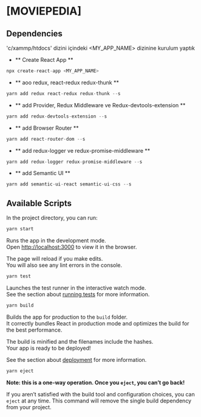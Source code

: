 # [MOVIEPEDIA]

## Dependencies

'c/xammp/htdocs' dizini içindeki <MY_APP_NAME> dizinine kurulum yaptık

* ** Create React App **
```jsx
npx create-react-app <MY_APP_NAME>
```

* ** aoo redux, react-redux redux-thunk **
```jsx
yarn add redux react-redux redux-thunk --s
```

* ** add Provider, Redux Middleware ve Redux-devtools-extension **
```jsx
yarn add redux-devtools-extension --s
```

* ** add Browser Router **
```jsx
yarn add react-router-dom --s
```

* ** add redux-logger ve redux-promise-middleware **
```jsx
yarn add redux-logger redux-promise-middleware --s
```

* ** add Semantic UI **
```jsx
yarn add semantic-ui-react semantic-ui-css --s
```

## Available Scripts

In the project directory, you can run:

```jsx
yarn start
```
Runs the app in the development mode.<br />
Open [http://localhost:3000](http://localhost:3000) to view it in the browser.

The page will reload if you make edits.<br />
You will also see any lint errors in the console.

```jsx
yarn test
```
Launches the test runner in the interactive watch mode.<br />
See the section about [running tests](https://facebook.github.io/create-react-app/docs/running-tests) for more information.

```jsx
yarn build
```
Builds the app for production to the `build` folder.<br />
It correctly bundles React in production mode and optimizes the build for the best performance.

The build is minified and the filenames include the hashes.<br />
Your app is ready to be deployed!

See the section about [deployment](https://facebook.github.io/create-react-app/docs/deployment) for more information.

```jsx
yarn eject
```

**Note: this is a one-way operation. Once you `eject`, you can’t go back!**

If you aren’t satisfied with the build tool and configuration choices, you can `eject` at any time. This command will remove the single build dependency from your project.





